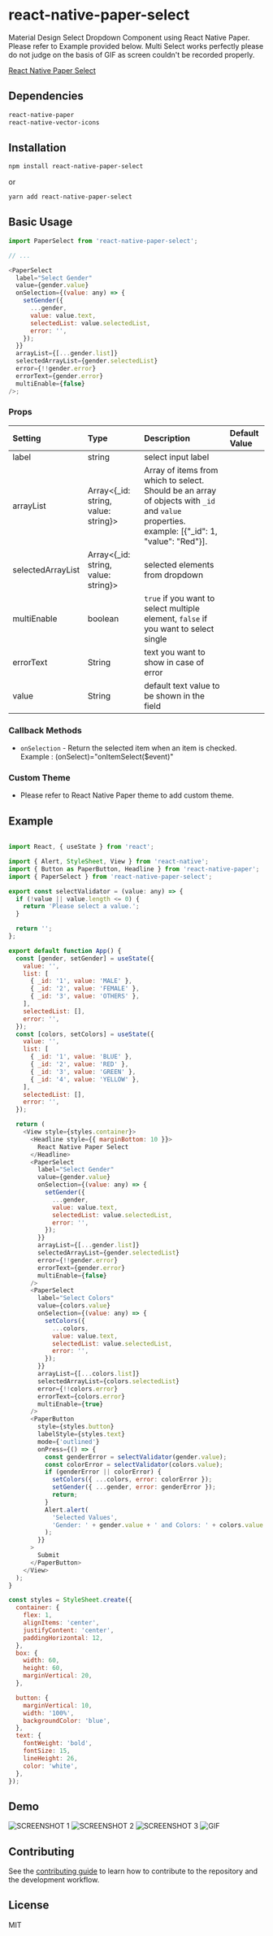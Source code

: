 # react-native-paper-select

Material Design Select Dropdown Component using React Native Paper.
Please refer to Example provided below. Multi Select works perfectly please do not judge on the basis of GIF as screen couldn't be recorded properly.

[ React Native Paper Select ](https://www.npmjs.com/package/react-native-paper-select)

## Dependencies

```sh
react-native-paper
react-native-vector-icons
```

## Installation

```sh
npm install react-native-paper-select
```

or

```sh
yarn add react-native-paper-select
```



## Basic Usage

```js
import PaperSelect from 'react-native-paper-select';

// ...

<PaperSelect
  label="Select Gender"
  value={gender.value}
  onSelection={(value: any) => {
    setGender({
      ...gender,
      value: value.text,
      selectedList: value.selectedList,
      error: '',
    });
  }}
  arrayList={[...gender.list]}
  selectedArrayList={gender.selectedList}
  error={!!gender.error}
  errorText={gender.error}
  multiEnable={false}
/>;
```

### Props

| Setting                        | Type       | Description                                                                                                                                                                                                                                                                                                                                              | Default Value       |
| :----------------------------- | :--------- | :------------------------------------------------------------------------------------------------------------------------------------------------------------------------------------------------------------------------------------------------------------------------------------------------------------------------------------------------------- | :------------------ |
| label                | string    | select input label                                                                                                                                                                                                                                                                              |                |
| arrayList                    | Array<{_id: string, value: string}>     | Array of items from which to select. Should be an array of objects with `_id` and `value` properties. example: [{"_id": 1, "value": "Red"}].                                                                                                                                                                                                                                                                                             |             |
| selectedArrayList                       | Array<{_id: string, value: string}>    | selected elements from dropdown                                                                                                                                                                                                                                                                                                                                     |               |
| multiEnable                           | boolean | `true` if you want to select multiple element, `false` if you want to select single |                |
| errorText                        | String     | text you want to show in case of error                                                                                                                                                                                                                                                                                                           |            |
| value                      | String     | default text value to be shown in the field                                                                                                                                                                                                                                                                                                          |               |

### Callback Methods

- `onSelection` - Return the selected item when an item is checked.
  Example : (onSelect)="onItemSelect($event)"


### Custom Theme

- Please refer to React Native Paper theme to add custom theme.


## Example

```js

import React, { useState } from 'react';

import { Alert, StyleSheet, View } from 'react-native';
import { Button as PaperButton, Headline } from 'react-native-paper';
import { PaperSelect } from 'react-native-paper-select';

export const selectValidator = (value: any) => {
  if (!value || value.length <= 0) {
    return 'Please select a value.';
  }

  return '';
};

export default function App() {
  const [gender, setGender] = useState({
    value: '',
    list: [
      { _id: '1', value: 'MALE' },
      { _id: '2', value: 'FEMALE' },
      { _id: '3', value: 'OTHERS' },
    ],
    selectedList: [],
    error: '',
  });
  const [colors, setColors] = useState({
    value: '',
    list: [
      { _id: '1', value: 'BLUE' },
      { _id: '2', value: 'RED' },
      { _id: '3', value: 'GREEN' },
      { _id: '4', value: 'YELLOW' },
    ],
    selectedList: [],
    error: '',
  });

  return (
    <View style={styles.container}>
      <Headline style={{ marginBottom: 10 }}>
        React Native Paper Select
      </Headline>
      <PaperSelect
        label="Select Gender"
        value={gender.value}
        onSelection={(value: any) => {
          setGender({
            ...gender,
            value: value.text,
            selectedList: value.selectedList,
            error: '',
          });
        }}
        arrayList={[...gender.list]}
        selectedArrayList={gender.selectedList}
        error={!!gender.error}
        errorText={gender.error}
        multiEnable={false}
      />
      <PaperSelect
        label="Select Colors"
        value={colors.value}
        onSelection={(value: any) => {
          setColors({
            ...colors,
            value: value.text,
            selectedList: value.selectedList,
            error: '',
          });
        }}
        arrayList={[...colors.list]}
        selectedArrayList={colors.selectedList}
        error={!!colors.error}
        errorText={colors.error}
        multiEnable={true}
      />
      <PaperButton
        style={styles.button}
        labelStyle={styles.text}
        mode={'outlined'}
        onPress={() => {
          const genderError = selectValidator(gender.value);
          const colorError = selectValidator(colors.value);
          if (genderError || colorError) {
            setColors({ ...colors, error: colorError });
            setGender({ ...gender, error: genderError });
            return;
          }
          Alert.alert(
            'Selected Values',
            'Gender: ' + gender.value + ' and Colors: ' + colors.value
          );
        }}
      >
        Submit
      </PaperButton>
    </View>
  );
}

const styles = StyleSheet.create({
  container: {
    flex: 1,
    alignItems: 'center',
    justifyContent: 'center',
    paddingHorizontal: 12,
  },
  box: {
    width: 60,
    height: 60,
    marginVertical: 20,
  },

  button: {
    marginVertical: 10,
    width: '100%',
    backgroundColor: 'blue',
  },
  text: {
    fontWeight: 'bold',
    fontSize: 15,
    lineHeight: 26,
    color: 'white',
  },
});
```

## Demo

![SCREENSHOT 1](Screenshot_1.png)
![SCREENSHOT 2](Screenshot_2.png)
![SCREENSHOT 3](Screenshot_3.png)
![GIF](gif_react_native_paper_select.gif)

## Contributing

See the [contributing guide](CONTRIBUTING.md) to learn how to contribute to the repository and the development workflow.

## License

MIT

